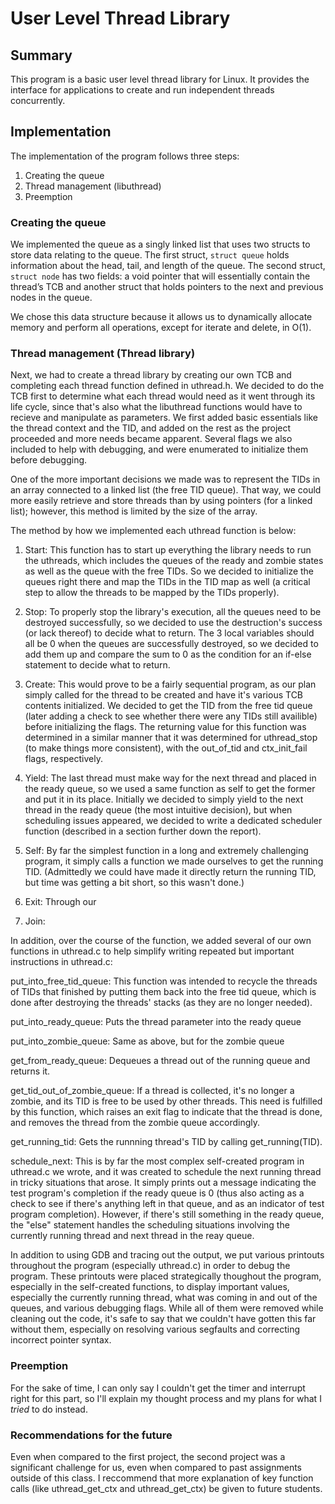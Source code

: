 # User Level Thread Library

## Summary 

This program is a basic user level thread library for Linux. It provides the interface for 
applications to create and run independent threads concurrently. 

## Implementation

The implementation of the program follows three steps:

1. Creating the queue
2. Thread management (libuthread)
3. Preemption 

### Creating the queue

We implemented the queue as a singly linked list that uses two structs to store data relating to 
the queue. The first struct, `struct queue` holds information about the head, tail, and length 
of the queue. The second struct, `struct node` has two fields: a void pointer that will 
essentially contain the thread’s TCB and another struct that holds pointers to the next and
previous nodes in the queue. 

We chose this data structure because it allows us to dynamically allocate memory and perform
all operations, except for iterate and delete, in O(1). 

### Thread management (Thread library)

Next, we had to create a thread library by creating our own TCB and completing each thread 
function defined in uthread.h. We decided to do the TCB first to determine what each thread 
would need as it went through its life cycle, since that's also what the libuthread functions
would have to recieve and manipulate as parameters. We first added basic essentials like the 
thread context and the TID, and added on the rest as the project proceeded and more needs 
became apparent. Several flags we also included to help with debugging, and were enumerated 
to initialize them before debugging.

One of the more important decisions we made was to represent the TIDs in an array connected to
a linked list (the free TID queue). That way, we could more easily retrieve and store threads 
than by using pointers (for a linked list); however, this method is limited by the size of the
array.

The method by how we implemented each uthread function is below:

1. Start: This function has to start up everything the library needs to run the uthreads, 
which includes the queues of the ready and zombie states as well as the queue with the free 
TIDs. So we decided to initialize the queues right there and map the TIDs in the TID map as 
well (a critical step to allow the threads to be mapped by the TIDs properly). 

2. Stop: To properly stop the library's execution, all the queues need to be destroyed 
successfully, so we decided to use the destruction's success (or lack thereof) to decide what
to return. The 3 local variables should all be 0 when the queues are successfully destroyed,
so we decided to add them up and compare the sum to 0 as the condition for an if-else statement 
to decide what to return. 

3. Create: This would prove to be a fairly sequential program, as our plan simply called for 
the thread to be created and have it's various TCB contents initialized. We decided to get 
the TID from the free tid queue (later adding a check to see whether there were any TIDs 
still availible) before initializing the flags. The returning value for this function was 
determined in a similar manner that it was determined for uthread_stop (to make things more
consistent), with the out_of_tid and ctx_init_fail flags, respectively.

4. Yield: The last thread must make way for the next thread and placed in the ready queue, 
so we used a same function as self to get the former and put it in its place. Initially we 
decided to simply yield to the next thread in the ready queue (the most intuitive decision),
but when scheduling issues appeared, we decided to write a dedicated scheduler function 
(described in a section further down the report).

5. Self: By far the simplest function in a long and extremely challenging program, it simply
calls a function we made ourselves to get the running TID. (Admittedly we could have made it
directly return the running TID, but time was getting a bit short, so this wasn't done.)

6. Exit: Through our 

7. Join:

In addition, over the course of the function, we added several of our own functions in 
uthread.c to help simplify writing repeated but important instructions in uthread.c:

put_into_free_tid_queue: This function was intended to recycle the threads of TIDs that 
finished by putting them back into the free tid queue, which is done after destroying the
threads' stacks (as they are no longer needed).

put_into_ready_queue: Puts the thread parameter into the ready queue

put_into_zombie_queue: Same as above, but for the zombie queue

get_from_ready_queue: Dequeues a thread out of the running queue and returns it. 

get_tid_out_of_zombie_queue: If a thread is collected, it's no longer a zombie, and its
TID is free to be used by other threads. This need is fulfilled by this function, which 
raises an exit flag to indicate that the thread is done, and removes the thread from
the zombie queue accordingly. 

get_running_tid: Gets the runnning thread's TID by calling get_running(TID).

schedule_next: This is by far the most complex self-created program in uthread.c we 
wrote, and it was created to schedule the next running thread in tricky situations 
that arose. It simply prints out a message indicating the test program's completion
if the ready queue is 0 (thus also acting as a check to see if there's anything 
left in that queue, and as an indicator of test program completion). However, if there's 
still something in the ready queue, the "else" statement handles the scheduling 
situations involving the currently running thread and next thread in the reay queue.

In addition to using GDB and tracing out the output, we put various printouts throughout 
the program (especially uthread.c) in order to debug the program. These printouts were 
placed strategically thoughout the program, especially in the self-created functions, 
to display important values, especially the currently running thread, what was coming in 
and out of the queues, and various debugging flags. While all of them were removed while 
cleaning out the code, it's safe to say that we couldn't have gotten this far without them, 
especially on resolving various segfaults and correcting incorrect pointer syntax.

### Preemption 

For the sake of time, I can only say I couldn't get the timer and interrupt right for this 
part, so I'll explain my thought process and my plans for what I *tried* to do instead.  

### Recommendations for the future

Even when compared to the first project, the second project was a significant challenge 
for us, even when compared to past assignments outside of this class. I reccommend that 
more explanation of key function calls (like uthread_get_ctx and uthread_get_ctx) be given
to future students. 
